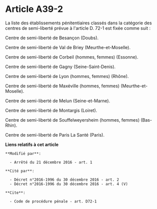 # Article A39-2

La liste des établissements pénitentiaires classés dans la catégorie des centres de semi-liberté prévue à l'article D. 72-1
est fixée comme suit : 

Centre de semi-liberté de Besançon (Doubs). 

Centre de semi-liberté de Val de Briey (Meurthe-et-Moselle). 

Centre de semi-liberté de Corbeil (hommes, femmes) (Essonne). 

Centre de semi-liberté de Gagny (Seine-Saint-Denis).

Centre de semi-liberté de Lyon (hommes, femmes) (Rhône). 

Centre de semi-liberté de Maxéville (hommes, femmes) (Meurthe-et-Moselle). 

Centre de semi-liberté de Melun (Seine-et-Marne). 

Centre de semi-liberté de Montargis (Loiret). 

Centre de semi-liberté de Souffelweyersheim (hommes, femmes) (Bas-Rhin). 

Centre de semi-liberté de Paris La Santé (Paris).

**Liens relatifs à cet article**

	**Modifié par**:

	  - Arrêté du 21 décembre 2016 - art. 1

	**Cité par**:

	  - Décret n°2016-1996 du 30 décembre 2016 - art. 2
	  - Décret n°2016-1996 du 30 décembre 2016 - art. 4 (V)

	**Cite**:

	  - Code de procédure pénale - art. D72-1
